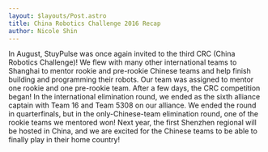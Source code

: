 ```yaml
---
layout: $layouts/Post.astro
title: China Robotics Challenge 2016 Recap
author: Nicole Shin
---
```

In August, StuyPulse was once again invited to the third CRC (China Robotics Challenge)! We flew with many other international teams to Shanghai to mentor rookie and pre-rookie Chinese teams and help finish building and programming their robots. Our team was assigned to mentor one rookie and one pre-rookie team. After a few days, the CRC competition began! In the international elimination round, we ended as the sixth alliance captain with Team 16 and Team 5308 on our alliance. We ended the round in quarterfinals, but in the only-Chinese-team elimination round, one of the rookie teams we mentored won! Next year, the first Shenzhen regional will be hosted in China, and we are excited for the Chinese teams to be able to finally play in their home country!
